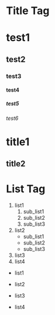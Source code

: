 # Title Tag
# test1
## test2
### test3
#### test4
##### test5
###### test6

title1
======
title2
-------

# List Tag

1. list1
	1. sub_list1
	1. sub_list2
	1. sub_list3
1. list2
	- sub_list1
	+ sub_list2
	* sub_list3
1. list3
1. list4

- list1
* list2
+ list3
- list4
